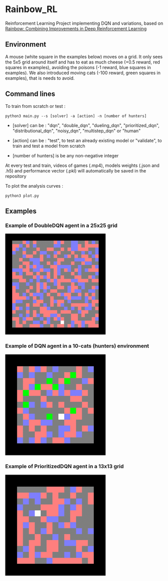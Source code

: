 # Rainbow_RL
Reinforcement Learning Project implementing DQN and variations, based on
[Rainbow: Combining Improvements in Deep Reinforcement Learning](https://arxiv.org/abs/1710.02298)

## Environment

A mouse (white square in the examples below) moves on a grid. It only sees the
5x5 grid around itself and has to eat as much cheese (+0.5 reward, red squares in examples),
avoiding the poisons (-1 reward, blue squares in examples).
We also introduced moving cats (-100 reward, green squares in examples), that is needs to avoid.


## Command lines
To train from scratch or test :
```shell
python3 main.py --s [solver] -a [action] -n [number of hunters]
```

* [solver] can be : "dqn", "double_dqn", "dueling_dqn", "prioritized_dqn", "distributional_dqn", "noisy_dqn", "multistep_dqn" or "human"

* [action] can be : "test", to test an already existing model or "validate", to train and test a model from scratch

* [number of hunters] is be any non-negative integer


At every test and train, videos of games (.mp4), models weights (.json and .h5) and performance vector (.pkl) will automatically be saved in the repository

To plot the analysis curves :
```shell
python3 plot.py
```

## Examples

### Example of DoubleDQN agent in a 25x25 grid

![](gif/double_dqn9.gif)

### Example of DQN agent in a 10-cats (hunters) environment

![](gif/dqn180.gif)

### Example of PrioritizedDQN agent in a 13x13 grid

![](gif/prioritized_dqn190.gif)
